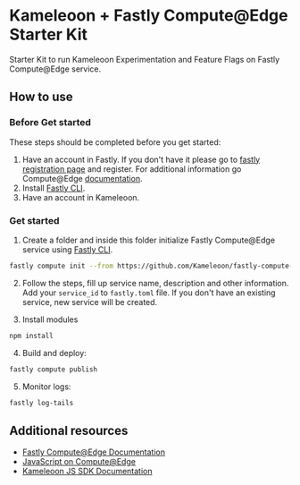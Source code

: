 # Kameleoon + Fastly Compute@Edge Starter Kit

Starter Kit to run Kameleoon Experimentation and Feature Flags on Fastly Compute@Edge service.

## How to use

### Before Get started

These steps should be completed before you get started:

1. Have an account in Fastly. If you don't have it please go to [fastly registration page](https://www.fastly.com/signup) and register. For additional information go Compute@Edge [documentation](https://developer.fastly.com/learning/compute).
2. Install [Fastly CLI](https://developer.fastly.com/learning/tools/cli).
3. Have an account in Kameleoon.

### Get started

1. Create a folder and inside this folder initialize Fastly Compute@Edge service using [Fastly CLI](https://developer.fastly.com/reference/cli).

```sh
fastly compute init --from https://github.com/Kameleoon/fastly-compute-starter-kit
```

2. Follow the steps, fill up service name, description and other information. Add your `service_id` to `fastly.toml` file. If you don't have an existing service, new service will be created.

3. Install modules

```sh
npm install
```

4. Build and deploy:

```sh
fastly compute publish
```

5. Monitor logs:

```sh
fastly log-tails
```

## Additional resources

- [Fastly Compute@Edge Documentation](https://docs.fastly.com/products/compute-at-edge)
- [JavaScript on Compute@Edge](https://developer.fastly.com/learning/compute/javascript)
- [Kameleoon JS SDK Documentation](https://developers.kameleoon.com/javascript-sdk.html)
